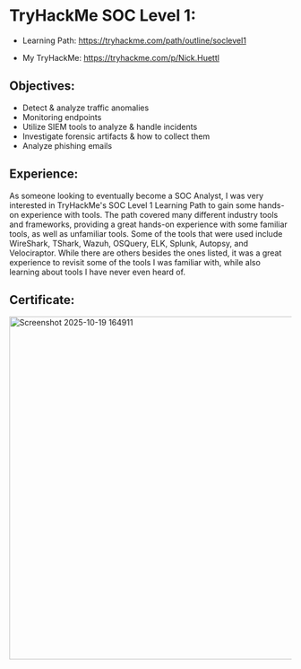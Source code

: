 # TryHackMe SOC Level 1:

- Learning Path: https://tryhackme.com/path/outline/soclevel1

- My TryHackMe: https://tryhackme.com/p/Nick.Huettl

## Objectives:

- Detect & analyze traffic anomalies
- Monitoring endpoints
- Utilize SIEM tools to analyze & handle incidents
- Investigate forensic artifacts & how to collect them
- Analyze phishing emails

## Experience:

As someone looking to eventually become a SOC Analyst, I was very interested in TryHackMe's SOC Level 1 Learning Path to gain some hands-on experience with tools. The path covered many different industry tools and frameworks, providing a great hands-on experience with some familiar tools, as well as unfamiliar tools. Some of the tools that were used include WireShark, TShark, Wazuh, OSQuery, ELK, Splunk, Autopsy, and Velociraptor. While there are others besides the ones listed, it was a great experience to revisit some of the tools I was familiar with, while also learning about tools I have never even heard of.

## Certificate:
<img width="866" height="612" alt="Screenshot 2025-10-19 164911" src="https://github.com/user-attachments/assets/449b2a13-20ed-40bb-b015-7b6f5a6d0622" />
